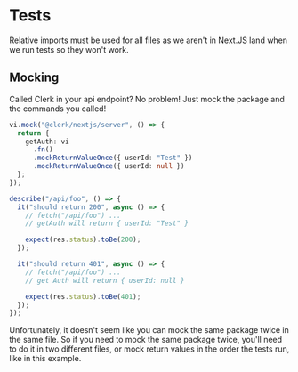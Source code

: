# Tests

Relative imports must be used for all files as we aren't in Next.JS land when we run tests so they won't work.

## Mocking

Called Clerk in your api endpoint? No problem! Just mock the package and the commands you called!

```ts
vi.mock("@clerk/nextjs/server", () => {
  return {
    getAuth: vi
      .fn()
      .mockReturnValueOnce({ userId: "Test" })
      .mockReturnValueOnce({ userId: null })
  };
});

describe("/api/foo", () => {
  it("should return 200", async () => {
    // fetch("/api/foo") ...
    // getAuth will return { userId: "Test" }

    expect(res.status).toBe(200);
  });

  it("should return 401", async () => {
    // fetch("/api/foo") ...
    // get Auth will return { userId: null }

    expect(res.status).toBe(401);
  });
});
```

Unfortunately, it doesn't seem like you can mock the same package twice in the same file. So if you need to mock the same package twice, you'll need to do it in two different files, or mock return values in the order the tests run, like in this example.
